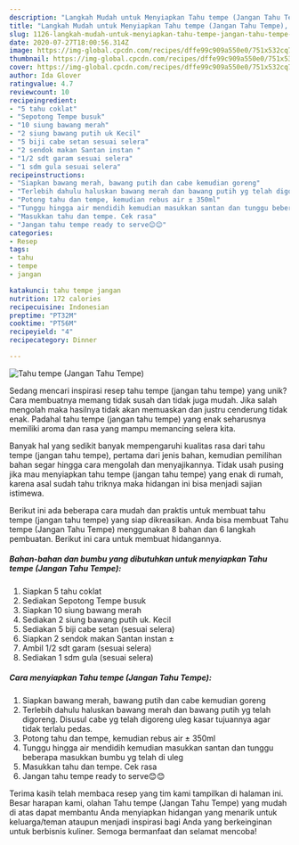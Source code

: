 ```yaml
---
description: "Langkah Mudah untuk Menyiapkan Tahu tempe (Jangan Tahu Tempe), Bisa Manjain Lidah"
title: "Langkah Mudah untuk Menyiapkan Tahu tempe (Jangan Tahu Tempe), Bisa Manjain Lidah"
slug: 1126-langkah-mudah-untuk-menyiapkan-tahu-tempe-jangan-tahu-tempe-bisa-manjain-lidah
date: 2020-07-27T18:00:56.314Z
image: https://img-global.cpcdn.com/recipes/dffe99c909a550e0/751x532cq70/tahu-tempe-jangan-tahu-tempe-foto-resep-utama.jpg
thumbnail: https://img-global.cpcdn.com/recipes/dffe99c909a550e0/751x532cq70/tahu-tempe-jangan-tahu-tempe-foto-resep-utama.jpg
cover: https://img-global.cpcdn.com/recipes/dffe99c909a550e0/751x532cq70/tahu-tempe-jangan-tahu-tempe-foto-resep-utama.jpg
author: Ida Glover
ratingvalue: 4.7
reviewcount: 10
recipeingredient:
- "5 tahu coklat"
- "Sepotong Tempe busuk"
- "10 siung bawang merah"
- "2 siung bawang putih uk Kecil"
- "5 biji cabe setan sesuai selera"
- "2 sendok makan Santan instan "
- "1/2 sdt garam sesuai selera"
- "1 sdm gula sesuai selera"
recipeinstructions:
- "Siapkan bawang merah, bawang putih dan cabe kemudian goreng"
- "Terlebih dahulu haluskan bawang merah dan bawang putih yg telah digoreng. Disusul cabe yg telah digoreng uleg kasar tujuannya agar tidak terlalu pedas."
- "Potong tahu dan tempe, kemudian rebus air ± 350ml"
- "Tunggu hingga air mendidih kemudian masukkan santan dan tunggu beberapa masukkan bumbu yg telah di uleg"
- "Masukkan tahu dan tempe. Cek rasa"
- "Jangan tahu tempe ready to serve😊😊"
categories:
- Resep
tags:
- tahu
- tempe
- jangan

katakunci: tahu tempe jangan 
nutrition: 172 calories
recipecuisine: Indonesian
preptime: "PT32M"
cooktime: "PT56M"
recipeyield: "4"
recipecategory: Dinner

---
```



![Tahu tempe (Jangan Tahu Tempe)](https://img-global.cpcdn.com/recipes/dffe99c909a550e0/751x532cq70/tahu-tempe-jangan-tahu-tempe-foto-resep-utama.jpg)

Sedang mencari inspirasi resep tahu tempe (jangan tahu tempe) yang unik? Cara membuatnya memang tidak susah dan tidak juga mudah. Jika salah mengolah maka hasilnya tidak akan memuaskan dan justru cenderung tidak enak. Padahal tahu tempe (jangan tahu tempe) yang enak seharusnya memiliki aroma dan rasa yang mampu memancing selera kita.



Banyak hal yang sedikit banyak mempengaruhi kualitas rasa dari tahu tempe (jangan tahu tempe), pertama dari jenis bahan, kemudian pemilihan bahan segar hingga cara mengolah dan menyajikannya. Tidak usah pusing jika mau menyiapkan tahu tempe (jangan tahu tempe) yang enak di rumah, karena asal sudah tahu triknya maka hidangan ini bisa menjadi sajian istimewa.


Berikut ini ada beberapa cara mudah dan praktis untuk membuat tahu tempe (jangan tahu tempe) yang siap dikreasikan. Anda bisa membuat Tahu tempe (Jangan Tahu Tempe) menggunakan 8 bahan dan 6 langkah pembuatan. Berikut ini cara untuk membuat hidangannya.

<!--inarticleads1-->

##### Bahan-bahan dan bumbu yang dibutuhkan untuk menyiapkan Tahu tempe (Jangan Tahu Tempe):

1. Siapkan 5 tahu coklat
1. Sediakan Sepotong Tempe busuk
1. Siapkan 10 siung bawang merah
1. Sediakan 2 siung bawang putih uk. Kecil
1. Sediakan 5 biji cabe setan (sesuai selera)
1. Siapkan 2 sendok makan Santan instan ±
1. Ambil 1/2 sdt garam (sesuai selera)
1. Sediakan 1 sdm gula (sesuai selera)




<!--inarticleads2-->

##### Cara menyiapkan Tahu tempe (Jangan Tahu Tempe):

1. Siapkan bawang merah, bawang putih dan cabe kemudian goreng
1. Terlebih dahulu haluskan bawang merah dan bawang putih yg telah digoreng. Disusul cabe yg telah digoreng uleg kasar tujuannya agar tidak terlalu pedas.
1. Potong tahu dan tempe, kemudian rebus air ± 350ml
1. Tunggu hingga air mendidih kemudian masukkan santan dan tunggu beberapa masukkan bumbu yg telah di uleg
1. Masukkan tahu dan tempe. Cek rasa
1. Jangan tahu tempe ready to serve😊😊




Terima kasih telah membaca resep yang tim kami tampilkan di halaman ini. Besar harapan kami, olahan Tahu tempe (Jangan Tahu Tempe) yang mudah di atas dapat membantu Anda menyiapkan hidangan yang menarik untuk keluarga/teman ataupun menjadi inspirasi bagi Anda yang berkeinginan untuk berbisnis kuliner. Semoga bermanfaat dan selamat mencoba!

